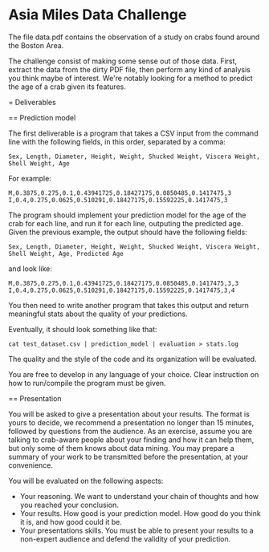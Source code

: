 Asia Miles Data Challenge
=========================

The file data.pdf contains the observation of a study on crabs found around the Boston Area.

The challenge consist of making some sense out of those data. First, extract the data from the dirty PDF file, then perform any kind of analysis you think maybe of interest. We're notably looking for a method to predict the age of a crab given its features.

= Deliverables

== Prediction model

The first deliverable is a program that takes a CSV input from the command line with the following fields, in this order, separated by a comma:

```
Sex, Length, Diameter, Height, Weight, Shucked Weight, Viscera Weight, Shell Weight, Age
```

For example:

```
M,0.3875,0.275,0.1,0.43941725,0.18427175,0.0850485,0.1417475,3
I,0.4,0.275,0.0625,0.510291,0.18427175,0.15592225,0.1417475,3
```

The program should implement your prediction model for the age of the crab for each line, and run it for each line, outputing the predicted age. Given the previous example, the output should have the following fields:

```
Sex, Length, Diameter, Height, Weight, Shucked Weight, Viscera Weight, Shell Weight, Age, Predicted Age
```

and look like:

```
M,0.3875,0.275,0.1,0.43941725,0.18427175,0.0850485,0.1417475,3,3
I,0.4,0.275,0.0625,0.510291,0.18427175,0.15592225,0.1417475,3,4
```

You then need to write another program that takes this output and return meaningful stats about the quality of your predictions. 

Eventually, it should look something like that:

`cat test_dataset.csv | prediction_model | evaluation > stats.log`

The quality and the style of the code and its organization will be evaluated.

You are free to develop in any language of your choice. Clear instruction on how to run/compile the program must be given.

== Presentation

You will be asked to give a presentation about your results. The format is yours to decide, we recommend a presentation no longer than 15 minutes, followed by questions from the audience. As an exercise, assume you are talking to crab-aware people about your finding and how it can help them, but only some of them knows about data mining. You may prepare a summary of your work to be transmitted before the presentation, at your convenience.

You will be evaluated on the following aspects:

- Your reasoning. We want to understand your chain of thoughts and how you reached your conclusion.
- Your results. How good is your prediction model. How good do you think it is, and how good could it be. 
- Your presentations skills. You must be able to present your results to a non-expert audience and defend the validity of your prediction.
